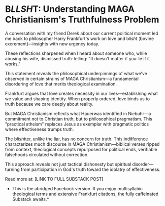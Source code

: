 # B*LLSH*T: Understanding MAGA Christianism's Truthfulness Problem

A conversation with my friend Derek about our current political moment led me back to philosopher Harry Frankfurt's work on love and b*llsh*t (bovine excrement)—insights with new urgency today.

These reflections sharpened when I heard about someone who, while abusing his wife, dismissed truth-telling: "It doesn't matter if you lie if it works."

This statement reveals the philosophical underpinnings of what we've observed in certain strains of MAGA Christianism—a fundamental disordering of love that merits theological examination.

Frankfurt argues that love creates necessity in our lives—establishing what we value and shaping identity. When properly ordered, love binds us to truth because we care deeply about reality.

But MAGA Christianism reflects what Hauerwas identified in Niebuhr—a commitment not to Christian truth, but to philosophical pragmatism. This "practical atheism" replaces Jesus as exemplar with pragmatic politics where effectiveness trumps truth.

The b*llsh*tter, unlike the liar, has no concern for truth. This indifference characterizes much discourse in MAGA Christianism—biblical verses ripped from context, theological concepts repurposed for political ends, verifiable falsehoods circulated without correction.

This approach reveals not just tactical dishonesty but spiritual disorder—turning from participation in God's truth toward the idolatry of effectiveness.

Read more at: [LINK TO FULL SUBSTACK POST]

* This is the abridged Facebook version. If you enjoy multisyllabic theological terms and extensive Frankfurt citations, the fully caffeinated Substack awaits.*